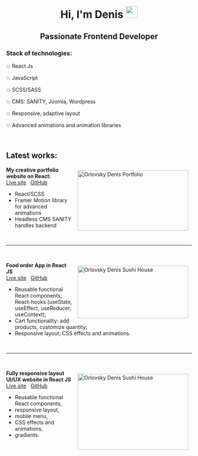 <h1 align="center" dir="auto">Hi, I'm Denis  <a target="_blank" rel="noopener noreferrer" href="https://github.com/orlovskyden/"><img src="https://github.com/blackcater/blackcater/raw/main/images/Hi.gif" height="32" data-animated-image="" style="max-width: 100%;"></a></h1>

<h2  align="center" >Passionate Frontend Developer</h2>

<h3><b>Stack of technologies:&nbsp;</b></h3>

<p>💥 React Js&nbsp;</p>

<p>💥 JavaScript</p>

<p>💥 SCSS/SASS</p>

<p>💥 CMS: SANITY,&nbsp;Joomla,&nbsp;Wordpress</p>

<p>💥 Responsive, adaptive layout</p>

<p>💥 Advanced animations and animation libraries</p>

<p>&nbsp;</p>

<h2><b>Latest works:</b></h2>

<p><img align="right"  alt="Orlovsky Denis Portfolio" src="https://www.web-lab.pp.ua/portfolio_website.jpg" style="float:right; height:163px; margin:10px; width:300px"><b>My creative portfolio website on React:&nbsp;</b><br>
	<a href="https://orlovskyden.netlify.app/" target="_blank">Live site</a>&nbsp; &nbsp;<a href="https://github.com/orlovskyden/portfolio" target="_blank">GitHub</a></p>

<ul>
	<li>React/SCSS</li>
	<li>Framer Motion library for advanced animations</li>
	<li>Headless CMS SANITY handles backend</li>
</ul>

<p>&nbsp;</p>

<hr>
<p>&nbsp;</p>

<p><a href="https://orlovskyden.github.io/react-food-order-app/"><img  align="right" alt="Orlovsky Denis Sushi House" src="https://www.web-lab.pp.ua/Sushi-house_portf.jpg" style="float:right; height:142px; margin:10px; width:300px"></a><b>Food order App&nbsp;in React JS</b><br>
	<a href="https://orlovskyden.github.io/react-food-order-app/" target="_blank">Live site</a>&nbsp; &nbsp;<a href="https://github.com/orlovskyden/react-food-order-app" target="_blank">GitHub</a></p>

<ul dir="auto">
	<li>Reusable functional React components, React-hooks (useState, useEffect, useReducer, useContext);</li>
	<li>Cart functionality: add products, customize quantity;</li>
	<li>Responsive layout, CSS effects and animations.</li>
</ul>

<p>&nbsp;</p>

<hr>
<p>&nbsp;</p>

<p><img alt="Orlovsky Denis Sushi House" align="right"  src="https://www.web-lab.pp.ua/gpt-3_portf.jpg" style="float:right; height:206px; margin:10px; width:300px"><b>Fully responsive layout UI/UX website in React JS</b><br>
	<a href="https://orlovskyden.github.io/react-gpt3-responsive-wibsite/" target="_blank">Live site</a>&nbsp; &nbsp;<a href="https://github.com/orlovskyden/react-gpt3-responsive-wibsite" target="_blank">GitHub</a></p>

<ul>
	<li>Reusable functional React components,</li>
	<li>responsive layout,</li>
	<li>mobile menu,</li>
	<li>CSS effects and animations,</li>
	<li>gradients.</li>
</ul>
